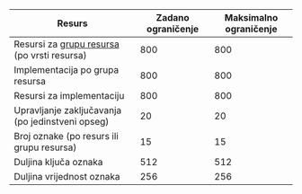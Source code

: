 Resurs|Zadano ograničenje|Maksimalno ograničenje
---|---|---
Resursi za [grupu resursa](../articles/resource-group-overview.md#resource-groups) (po vrsti resursa)|800|800
Implementacija po grupa resursa|800|800
Resursi za implementaciju|800|800
Upravljanje zaključavanja (po jedinstveni opseg)|20|20
Broj oznake (po resurs ili grupu resursa)|15|15
Duljina ključa oznaka|512|512
Duljina vrijednost oznaka|256|256
